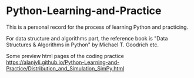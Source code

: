 # Python-Learning-and-Practice
This is a personal record for the process of learning Python and practicing.

For data structure and algorithms part, the reference book is "Data Structures & Algorithms in Python" by Michael T. Goodrich etc.

Some preview html pages of the coding practice  
https://alanjyli.github.io/Python-Learning-and-Practice/Distribution_and_Simulation_SimPy.html
